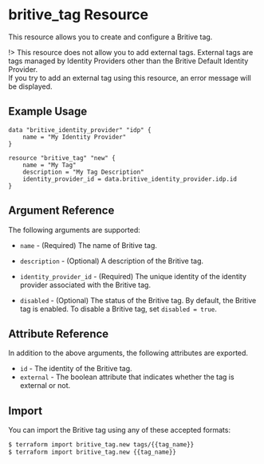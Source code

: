 # britive_tag Resource

This resource allows you to create and configure a Britive tag.

!> This resource does not allow you to add external tags. External tags are tags managed by Identity Providers other than the Britive Default Identity Provider.  
If you try to add an external tag using this resource, an error message will be displayed.

## Example Usage

```hcl
data "britive_identity_provider" "idp" {
    name = "My Identity Provider"
}

resource "britive_tag" "new" {
    name = "My Tag"
    description = "My Tag Description"
    identity_provider_id = data.britive_identity_provider.idp.id
}
```

## Argument Reference

The following arguments are supported:

* `name` - (Required) The name of Britive tag.

* `description` - (Optional) A description of the Britive tag.

* `identity_provider_id` - (Required) The unique identity of the identity provider associated with the Britive tag.

* `disabled` - (Optional) The status of the Britive tag. By default, the Britive tag is enabled. To disable a Britive tag, set `disabled = true`.

## Attribute Reference

In addition to the above arguments, the following attributes are exported.

* `id` - The identity of the Britive tag.
* `external` - The boolean attribute that indicates whether the tag is external or not.

## Import

You can import the Britive tag using any of these accepted formats:

```sh
$ terraform import britive_tag.new tags/{{tag_name}}
$ terraform import britive_tag.new {{tag_name}}
```
